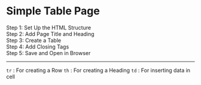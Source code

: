 <h1>Simple Table Page</h1>
Step 1: Set Up the HTML Structure <br>
Step 2: Add Page Title and Heading <br>
Step 3: Create a Table <br>
Step 4: Add Closing Tags <br>
Step 5: Save and Open in Browser
<hr>
<p>
<code>tr</code> : For creating a Row
<code>th</code> : For creating a Heading
<code>td</code> : For inserting data in cell
</p>
